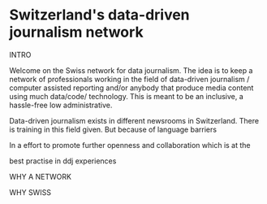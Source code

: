 # Switzerland's data-driven journalism network

INTRO

Welcome on the Swiss network for data journalism. The idea is to keep a network of professionals working in the field of data-driven journalism / computer assisted reporting and/or anybody that produce media content using much data/code/ technology. This is meant to be an inclusive, a hassle-free low administrative.


Data-driven journalism exists in different newsrooms in Switzerland. There is training in this field given. But because of language barriers 

In a effort to promote further openness and collaboration which is at the 

best practise in ddj
experiences


WHY A NETWORK



WHY SWISS







